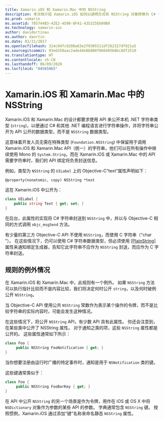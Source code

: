```yaml
---
title: Xamarin.iOS 和 Xamarin.Mac 中的 NSString
description: 本文档介绍 Xamarin.iOS 如何以透明方式将 NSString 对象转换为 C# 字符串对象（当此情况未发生时）。
ms.prod: xamarin
ms.assetid: 785744B3-42E2-4590-8F41-435325E609B9
ms.technology: xamarin-ios
author: davidortinau
ms.author: daortin
ms.date: 03/21/2017
ms.openlocfilehash: 314c94fc9208a63e2f9305511df262327df921a5
ms.sourcegitcommit: 93e6358aac2ade44e8b800f066405b8bc8df2510
ms.translationtype: HT
ms.contentlocale: zh-CN
ms.lasthandoff: 06/09/2020
ms.locfileid: "84565065"
---
```

# <a name="nsstring-in-xamarinios-and-xamarinmac"></a>Xamarin.iOS 和 Xamarin.Mac 中的 NSString

Xamarin.iOS 和 Xamarin.Mac 的设计都要求使用 API 来公开本机 .NET 字符串类型 (`string`)，以便通过 C# 和其他 .NET 编程语言进行字符串操作，并将字符串公开为 API 公开的数据类型，而不是 `NSString` 数据类型。

这意味着开发人员无需在特殊类型 (`Foundation.NSString`) 中保留用于调用 Xamarin.iOS 和 Xamarin.Mac API（统一）的字符串，他们可以在所有操作中继续使用 Mono 的 `System.String`，而在 Xamarin.iOS 或 Xamarin.Mac 中的 API 需要字符串时，我们的 API 绑定将负责封送信息。

例如，类型为 `NSString` 的 `UILabel` 上的 Objective-C“text”属性声明如下：

```objc
@property(nonatomic, copy) NSString *text
```

这在 Xamarin.iOS 中公开为：

```csharp
class UILabel {
    public string Text { get; set; }
}
```

在后台，此属性的实现将 C# 字符串封送到 `NSString` 中，并以与 Objective-C 相同的方式调用 `objc_msgSend` 方法。

有少量的第三方 Objective-C API 不使用 `NSString`，而使用 C 字符串（“char  ”）。 在这些情况下，仍可以使用 C# 字符串数据类型，但必须使用 [[PlainString]](~/cross-platform/macios/binding/objective-c-libraries.md) 属性来通知绑定生成器，告知它此字符串不应作为 `NSString` 封送，而应作为 C 字符串封送。

 <a name="Exceptions_to_the_Rule"></a>

## <a name="exceptions-to-the-rule"></a>规则的例外情况

在 Xamarin.iOS 和 Xamarin.Mac 中，此规则有一个例外。 如果 `NSString` 方法可以执行指针比较而不是内容比较，我们将决定何时公开 `string`，以及何时破例公开 `NSString`。

当 Objective-C API 使用公共 `NSString` 常数作为表示某个操作的令牌，而不是比较字符串的实际内容时，可能会发生这种情况。

在这些情况下，将公开 `NSString` API，有少数 API 具有此属性。 你还会注意到，在某些类中公开了 NSString 属性。 对于通知之类的项，这些 `NSString` 属性都是公开的。 这些属性通常如下所示：

```csharp
class Foo {
     public NSString FooNotification { get; }
}
```

当你想要注册由运行时广播的特定事件时，通知是用于 `NSNotification` 类的键。

这些键通常类似于：

```csharp
class Foo {
     public NSString FooBarKey { get; }
}
```

在 API 中公开 `NSString` 的另一个场景是作为令牌，用作在 iOS 或 OS X 中将 `NSDictionary` 对象作为参数的某些 API 的参数。 字典通常包含 `NSString` 键。 按照惯例，Xamarin.iOS 通过添加“键”名称来命名静态 `NSString` 属性。

